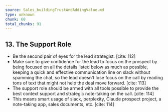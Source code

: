 ```yaml
---
source: Sales_buildingTrustAndAddingValue.md
type: unknown
chunk: 60
total_chunks: 91
---
```


## 13. The Support Role

* Be the second pair of eyes for the lead strategist. [cite: 112]
* Make sure to give confidence for the lead to focus on the prospect by being focused on all the details listed below as much as possible, keeping a quick and effective communication line on slack without spamming the chat, so the lead doesn't lose focus on the call by reading tons of text that might not help the deal move forward. [cite: 113]
* The support role should be armed with all tools possible to provide the best context support and strategic note-taking on the call. [cite: 114]
* This means smart usage of slack, perplexity, Claude prospect project, a note-taking app, sales documents, etc. [cite: 114]